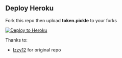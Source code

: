 ## Deploy Heroku

Fork this repo then upload **token.pickle** to your forks

<p align=""><a href="https://heroku.com/deploy?template=https://github.com/tandob/python-aria-mirror-bot/tree/master"> <img src="https://camo.githubusercontent.com/83b0e95b38892b49184e07ad572c94c8038323fb/68747470733a2f2f7777772e6865726f6b7563646e2e636f6d2f6465706c6f792f627574746f6e2e737667" alt="Deploy to Heroku" /></a></p>

Thanks to:
- [Izzy12](https://github.com/lzzy12/) for original repo
